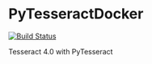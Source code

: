 # PyTesseractDocker
[![Build Status](https://travis-ci.org/bashkirtsevich/PyTesseractDocker.svg?branch=master)](https://travis-ci.org/bashkirtsevich/PyTesseractDocker)

Tesseract 4.0 with PyTesseract
